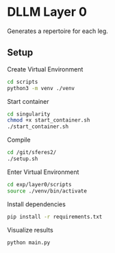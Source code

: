 # DLLM Layer 0
Generates a repertoire for each leg.

## Setup
Create Virtual Environment
```bash
cd scripts
python3 -m venv ./venv
```
Start container
```bash
cd singularity
chmod +x start_container.sh
./start_container.sh
```
Compile
```bash
cd /git/sferes2/
./setup.sh
```
Enter Virtual Environment
```bash
cd exp/layer0/scripts
source ./venv/bin/activate
```
Install dependencies
```bash
pip install -r requirements.txt
```
Visualize results
```bash
python main.py
```
